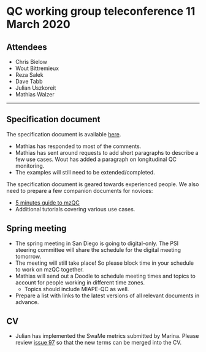 # QC working group teleconference 11 March 2020

## Attendees

- Chris Bielow
- Wout Bittremieux
- Reza Salek
- Dave Tabb
- Julian Uszkoreit
- Mathias Walzer

---

## Specification document

The specification document is available [here](https://docs.google.com/document/d/132F3MBgDJgtFlXxDZhpJ1oHGbKL8pT6dk9fvL55L5_M/edit).

- Mathias has responded to most of the comments.
- Mathias has sent around requests to add short paragraphs to describe a few use cases. Wout has added a paragraph on longitudinal QC monitoring.
- The examples will still need to be extended/completed.

The specification document is geared towards experienced people. We also need to prepare a few companion documents for novices:

- [5 minutes guide to mzQC](https://mybinder.org/v2/gh/bigbio/mzqc-pylib/v0.0.3?filepath=jupyter%2FMZQC_in_5_minutes.ipynb)
- Additional tutorials covering various use cases.

## Spring meeting

- The spring meeting in San Diego is going to digital-only. The PSI steering committee will share the schedule for the digital meeting tomorrow.
- The meeting will still take place! So please block time in your schedule to work on mzQC together.
- Mathias will send out a Doodle to schedule meeting times and topics to account for people working in different time zones.
    - Topics should include MIAPE-QC as well.
- Prepare a list with links to the latest versions of all relevant documents in advance.

## CV

- Julian has implemented the SwaMe metrics submitted by Marina. Please review [issue 97](https://github.com/HUPO-PSI/mzQC/issues/97) so that the new terms can be merged into the CV.
